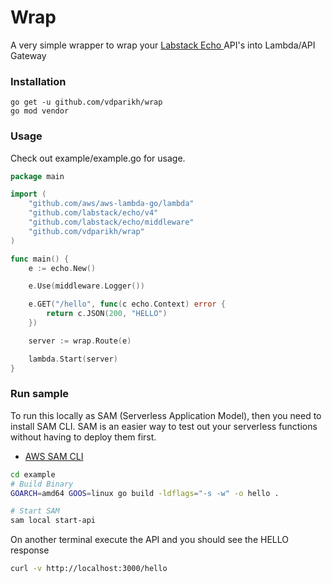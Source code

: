 
# Wrap
A very simple wrapper to wrap your [Labstack Echo ](https://github.com/labstack/echo) API's into Lambda/API Gateway

### Installation
```
go get -u github.com/vdparikh/wrap
go mod vendor
```

### Usage 
Check out example/example.go for usage.

```go
package main

import (
	"github.com/aws/aws-lambda-go/lambda"
	"github.com/labstack/echo/v4"
	"github.com/labstack/echo/middleware"
	"github.com/vdparikh/wrap"
)

func main() {
	e := echo.New()

	e.Use(middleware.Logger())

	e.GET("/hello", func(c echo.Context) error {
		return c.JSON(200, "HELLO")
	})

	server := wrap.Route(e)

	lambda.Start(server)
}
```

### Run sample

To run this locally as SAM (Serverless Application Model), then you need to install SAM CLI. SAM is an easier way to test out your serverless functions without having to deploy them first.
- [AWS SAM CLI](https://docs.aws.amazon.com/serverless-application-model/latest/developerguide/serverless-sam-cli-install-mac.html)

```sh
cd example
# Build Binary
GOARCH=amd64 GOOS=linux go build -ldflags="-s -w" -o hello .

# Start SAM
sam local start-api
```

On another terminal execute the API and you should see the HELLO response
```sh
curl -v http://localhost:3000/hello
```